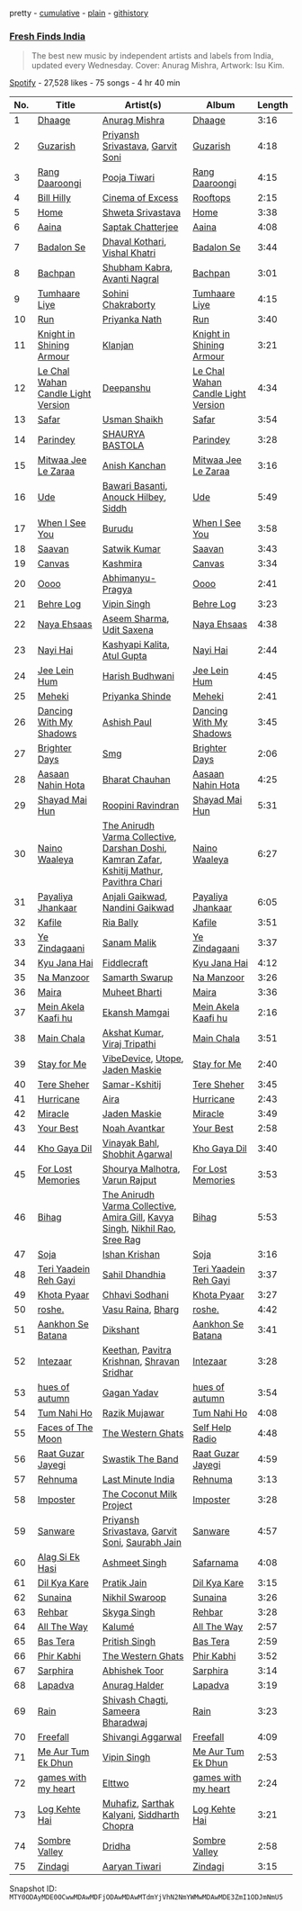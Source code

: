 pretty - [cumulative](/playlists/cumulative/37i9dQZF1DXaRf94BiB7fV.md) - [plain](/playlists/plain/37i9dQZF1DXaRf94BiB7fV) - [githistory](https://github.githistory.xyz/mackorone/spotify-playlist-archive/blob/main/playlists/plain/37i9dQZF1DXaRf94BiB7fV)

### [Fresh Finds India](https://open.spotify.com/playlist/37i9dQZF1DXaRf94BiB7fV)

> The best new music by independent artists and labels from India, updated every Wednesday\. Cover: Anurag Mishra, Artwork: Isu Kim.

[Spotify](https://open.spotify.com/user/spotify) - 27,528 likes - 75 songs - 4 hr 40 min

| No. | Title | Artist(s) | Album | Length |
|---|---|---|---|---|
| 1 | [Dhaage](https://open.spotify.com/track/1YHnsw5xO7w5eck4FrBPPW) | [Anurag Mishra](https://open.spotify.com/artist/3r80FQRtPJ8V5GrdDzNTWE) | [Dhaage](https://open.spotify.com/album/6UcteRSKERxRKaaAc6rHsX) | 3:16 |
| 2 | [Guzarish](https://open.spotify.com/track/524ovLWFCWeMbMlMQWp5Zf) | [Priyansh Srivastava](https://open.spotify.com/artist/1mmWHJzVXCNSQBlbeAMKFU), [Garvit Soni](https://open.spotify.com/artist/4MCoxHC5rvQP0I7o63RXSH) | [Guzarish](https://open.spotify.com/album/5KH94qpVVG6IEMrkJvJmSJ) | 4:18 |
| 3 | [Rang Daaroongi](https://open.spotify.com/track/6u2LwHmzVlHjaKkLJACLc3) | [Pooja Tiwari](https://open.spotify.com/artist/5MDvAeupq312AkEWTGblZf) | [Rang Daaroongi](https://open.spotify.com/album/3JsXkQlrySZM91ANIiqIDa) | 4:15 |
| 4 | [Bill Hilly](https://open.spotify.com/track/2zRbsZPA9Q0zQFcUPmYXyU) | [Cinema of Excess](https://open.spotify.com/artist/3xA6t8yRi2XxiycBjSB9Ai) | [Rooftops](https://open.spotify.com/album/3PN7n3nqjEgGzZDrKjDfXr) | 2:15 |
| 5 | [Home](https://open.spotify.com/track/5uiswDLthSUVqf8Rk1NnRo) | [Shweta Srivastava](https://open.spotify.com/artist/7fDKGPqbGBIf9uc6Q3gINP) | [Home](https://open.spotify.com/album/0Tl1XKSajBfPFMlgKcvVWf) | 3:38 |
| 6 | [Aaina](https://open.spotify.com/track/0sgIDSkpvyFxHD3275EI1A) | [Saptak Chatterjee](https://open.spotify.com/artist/7rcHjaw38oHqxTjwQUnlRc) | [Aaina](https://open.spotify.com/album/1wSPuEPebCjCH99CfKcFPS) | 4:08 |
| 7 | [Badalon Se](https://open.spotify.com/track/1xoWAGAR6gmBF0G2NOssg4) | [Dhaval Kothari](https://open.spotify.com/artist/2Nu84CgIbMyb8wgAg3xLEt), [Vishal Khatri](https://open.spotify.com/artist/2kfWvSySt6fmg9TDq9pB7z) | [Badalon Se](https://open.spotify.com/album/3YIXbhtzmSwNMKlutsFa8b) | 3:44 |
| 8 | [Bachpan](https://open.spotify.com/track/2UcP8r8o1cNvkhAWK8NVZH) | [Shubham Kabra](https://open.spotify.com/artist/2gxw2IBkHbDFpzqLqx3AQy), [Avanti Nagral](https://open.spotify.com/artist/2Wwa2Sov84hVY7Hxfqu71Y) | [Bachpan](https://open.spotify.com/album/6uJUNfkdx2joU3YCYvYA1H) | 3:01 |
| 9 | [Tumhaare Liye](https://open.spotify.com/track/4VZ52z4L7JcvEzcWsIEc6P) | [Sohini Chakraborty](https://open.spotify.com/artist/2uPj3lgvxMzWQTf01KkLiQ) | [Tumhaare Liye](https://open.spotify.com/album/3GekTdWCDYf0wcsOnfPxWQ) | 4:15 |
| 10 | [Run](https://open.spotify.com/track/6UsJup3QM0i0M2MB89x5dZ) | [Priyanka Nath](https://open.spotify.com/artist/7xKgO2AdW8dPHlXrxBNTpE) | [Run](https://open.spotify.com/album/27HoiSk2WkvraY0c3pxKlW) | 3:40 |
| 11 | [Knight in Shining Armour](https://open.spotify.com/track/0E1h8d5F8edBOgi7bkdYq4) | [Klanjan](https://open.spotify.com/artist/2Hoeg7iniUXda8S66Acshq) | [Knight in Shining Armour](https://open.spotify.com/album/5MSs0t322dxImsjngIQ3hr) | 3:21 |
| 12 | [Le Chal Wahan Candle Light Version](https://open.spotify.com/track/3TxvxCQ8b1AS2r4WHGk67J) | [Deepanshu](https://open.spotify.com/artist/68B9IZXfD5yTTz5oXv3WFO) | [Le Chal Wahan Candle Light Version](https://open.spotify.com/album/1VvboAYJUF31Bd56e1MUqd) | 4:34 |
| 13 | [Safar](https://open.spotify.com/track/69o9DthSQrg5Dy50OJ3Ly0) | [Usman Shaikh](https://open.spotify.com/artist/2YyTy4oKKkjKlRg0MKQsOl) | [Safar](https://open.spotify.com/album/7sTEKrKGCXyMFcfvZj4gFC) | 3:54 |
| 14 | [Parindey](https://open.spotify.com/track/4LHuTmHGpuIDwCbN4eFpob) | [SHAURYA BASTOLA](https://open.spotify.com/artist/3WzRg4kVGR1wXdnLxn7rNE) | [Parindey](https://open.spotify.com/album/5pKCwUrUfPFBkwSURFyS01) | 3:28 |
| 15 | [Mitwaa Jee Le Zaraa](https://open.spotify.com/track/3pFiolkiuB5DOwegrBbeMO) | [Anish Kanchan](https://open.spotify.com/artist/7I555I07lz7zyJwQkxyBkh) | [Mitwaa Jee Le Zaraa](https://open.spotify.com/album/13HygA8nZiMLbzSdrAWU0O) | 3:16 |
| 16 | [Ude](https://open.spotify.com/track/2OKsROZXF2C5FIBSMTlp7M) | [Bawari Basanti](https://open.spotify.com/artist/4SroVVRKitVKrlYdV5Ulf8), [Anouck Hilbey](https://open.spotify.com/artist/3m6cDxMySnaMJfj5fsCLi2), [Siddh](https://open.spotify.com/artist/7ss5OLIb1TUdbXAa4HDwqA) | [Ude](https://open.spotify.com/album/36CjBcSzIgFv1OM6WITlNu) | 5:49 |
| 17 | [When I See You](https://open.spotify.com/track/0m2CEpYBblmO1x7QN0Ovey) | [Burudu](https://open.spotify.com/artist/4QZSWIkpv1wNxKHV3s0OZS) | [When I See You](https://open.spotify.com/album/0Yn4ntPh8mSOoILbZ97ViO) | 3:58 |
| 18 | [Saavan](https://open.spotify.com/track/0dddCnn5V9rEqeZF625HT4) | [Satwik Kumar](https://open.spotify.com/artist/7CH4vn9FuFwQjc6SKCaSRG) | [Saavan](https://open.spotify.com/album/2erJ4eVKivyb8Fp1a6OWlo) | 3:43 |
| 19 | [Canvas](https://open.spotify.com/track/5XjIaxOYxo1clgzCwsntfK) | [Kashmira](https://open.spotify.com/artist/0ZfxQYn6lc27R79MkVqsqr) | [Canvas](https://open.spotify.com/album/4xdchBOJHQp45HG0BghY0p) | 3:34 |
| 20 | [Oooo](https://open.spotify.com/track/7hzc2mlb4ueqONnjJ80Lia) | [Abhimanyu\-Pragya](https://open.spotify.com/artist/1seJPM2gF3Bqhnr3T8yqPr) | [Oooo](https://open.spotify.com/album/7lXWxNBDEWAn8r3ziaMUc0) | 2:41 |
| 21 | [Behre Log](https://open.spotify.com/track/5Ydt8lo5ifAw0GCk04m0fe) | [Vipin Singh](https://open.spotify.com/artist/3TGlt6sJbS4hMPy5MDcDQp) | [Behre Log](https://open.spotify.com/album/4If1ws0JvDlaYxs7QTkfiZ) | 3:23 |
| 22 | [Naya Ehsaas](https://open.spotify.com/track/13LdfKO8w4cTpcyrAhUu0C) | [Aseem Sharma](https://open.spotify.com/artist/4qJ2gWYz4ObYS8uUe11RkW), [Udit Saxena](https://open.spotify.com/artist/69BwX40UDcRRhksPIX43q5) | [Naya Ehsaas](https://open.spotify.com/album/5TqkAS1PM5j8DlpO1glCIo) | 4:38 |
| 23 | [Nayi Hai](https://open.spotify.com/track/00c1coppeAaQpvaRemO0v3) | [Kashyapi Kalita](https://open.spotify.com/artist/7MWwlJkgc2h17RSI8sK4HO), [Atul Gupta](https://open.spotify.com/artist/6oBR9IHSypECG3HX96270k) | [Nayi Hai](https://open.spotify.com/album/0YhzMbww7xHYqjcLlbvOxY) | 2:44 |
| 24 | [Jee Lein Hum](https://open.spotify.com/track/7oqczzTqckOYUbOeqnl0wm) | [Harish Budhwani](https://open.spotify.com/artist/1Gl7igag9ejxcepMCPDg4H) | [Jee Lein Hum](https://open.spotify.com/album/7ifBfM0KFfPjtJVX7NXOYE) | 4:45 |
| 25 | [Meheki](https://open.spotify.com/track/22SAfeL8FJysl2otqjgMR2) | [Priyanka Shinde](https://open.spotify.com/artist/11FQjZppJKBa8Y8K34iszI) | [Meheki](https://open.spotify.com/album/33HxPVJUeWYUmUPphJbIOq) | 2:41 |
| 26 | [Dancing With My Shadows](https://open.spotify.com/track/0wptMnEupUHQ3GOwhULztk) | [Ashish Paul](https://open.spotify.com/artist/2xFsof8l4Zre8Ig8nsfHbC) | [Dancing With My Shadows](https://open.spotify.com/album/0O1AGOZj6PQ9JOBoJSavkK) | 3:45 |
| 27 | [Brighter Days](https://open.spotify.com/track/0FOzb0OkMnIrxA1LG3JOJ5) | [Smg](https://open.spotify.com/artist/1OK8hg8L6Wna1CYfMY4UGF) | [Brighter Days](https://open.spotify.com/album/3Dp3dR9ef69dr9IVmUPJTY) | 2:06 |
| 28 | [Aasaan Nahin Hota](https://open.spotify.com/track/6JSJnZpxa9Dw2vTovINcIA) | [Bharat Chauhan](https://open.spotify.com/artist/2sSTjTnRtGa3KrEjMoMaAe) | [Aasaan Nahin Hota](https://open.spotify.com/album/2cId8C1yfFRtJAshO6IqgS) | 4:25 |
| 29 | [Shayad Mai Hun](https://open.spotify.com/track/4n9jiuV58tlUrZ8hmtxwU9) | [Roopini Ravindran](https://open.spotify.com/artist/39DvLMstycO2HcuNLDkuss) | [Shayad Mai Hun](https://open.spotify.com/album/0afwCWm3jNpLXclnlaUh3f) | 5:31 |
| 30 | [Naino Waaleya](https://open.spotify.com/track/6oJ9HiQGjmjEMf157zglf0) | [The Anirudh Varma Collective](https://open.spotify.com/artist/3bD7WaIwFeJMNv8smNGODB), [Darshan Doshi](https://open.spotify.com/artist/3X4vjJ8zC0OF2CkqB44oMy), [Kamran Zafar](https://open.spotify.com/artist/5iISEVX6J6kZSocxtQ7des), [Kshitij Mathur](https://open.spotify.com/artist/3uEgR0xZor4ATrvzzynAls), [Pavithra Chari](https://open.spotify.com/artist/16IvLiMrXTMDCT1o2btRrG) | [Naino Waaleya](https://open.spotify.com/album/2tmCNfe8BxiPjseRmiY723) | 6:27 |
| 31 | [Payaliya Jhankaar](https://open.spotify.com/track/0BOGGFXTMfUOfxrasa41hs) | [Anjali Gaikwad](https://open.spotify.com/artist/0moRS5SepzNxum0J5tpL1f), [Nandini Gaikwad](https://open.spotify.com/artist/78VN7vMgRbDesA3bL7Aokq) | [Payaliya Jhankaar](https://open.spotify.com/album/3WMKCc5jI7aYnxJEgwwMkn) | 6:05 |
| 32 | [Kafile](https://open.spotify.com/track/1jKik9Dgpfe4OCLVypR337) | [Ria Bally](https://open.spotify.com/artist/1wA8q7Qj4wFzeo01Mt7dF4) | [Kafile](https://open.spotify.com/album/1FKEoy6WR646JNFu4aR0Yz) | 3:51 |
| 33 | [Ye Zindagaani](https://open.spotify.com/track/22jjOboNf9qB3xSCwXK5pt) | [Sanam Malik](https://open.spotify.com/artist/39bDtXEgvPfW2adoyRi4kI) | [Ye Zindagaani](https://open.spotify.com/album/0CuPuKKwwgTX4XOx1seZwr) | 3:37 |
| 34 | [Kyu Jana Hai](https://open.spotify.com/track/1L4cmwxRjW8jiIy1yiFINz) | [Fiddlecraft](https://open.spotify.com/artist/0xhbB0DrR0MnaU1ynq4itU) | [Kyu Jana Hai](https://open.spotify.com/album/2mQnOwJsAwlYkhrw7pYYnX) | 4:12 |
| 35 | [Na Manzoor](https://open.spotify.com/track/0UObfj9ap06f2ao2YYGiHR) | [Samarth Swarup](https://open.spotify.com/artist/4aJYDGgfPkCmnWOLQqskNK) | [Na Manzoor](https://open.spotify.com/album/1Oy5jmi18Run2moBwRTG0l) | 3:26 |
| 36 | [Maira](https://open.spotify.com/track/5fX229MFm0NyZX7MvEkqy0) | [Muheet Bharti](https://open.spotify.com/artist/0HXiaOEvokxAkvyMIq88jJ) | [Maira](https://open.spotify.com/album/5apvm0zVodJY4pNg3xLRLB) | 3:36 |
| 37 | [Mein Akela Kaafi hu](https://open.spotify.com/track/06cSxldQoKZOJER2asXap9) | [Ekansh Mamgai](https://open.spotify.com/artist/1oMcWeHQ2Gz1iJpSoZBX5T) | [Mein Akela Kaafi hu](https://open.spotify.com/album/41RUHbY23PMLTJyZXIgw88) | 2:16 |
| 38 | [Main Chala](https://open.spotify.com/track/6rCOUNjU5UW9suwpKaPaXx) | [Akshat Kumar](https://open.spotify.com/artist/4VPTyc2FdrAtHaH24EAPQ6), [Viraj Tripathi](https://open.spotify.com/artist/1kGgkULgCsxCQGWOXgcCcQ) | [Main Chala](https://open.spotify.com/album/5Ukqu1JKCzHhDUy0UgFUKG) | 3:51 |
| 39 | [Stay for Me](https://open.spotify.com/track/4fpW0QnkmXL32KkqlnItpC) | [VibeDevice](https://open.spotify.com/artist/39tWslWeVd5tdXiXfleFoL), [Utope](https://open.spotify.com/artist/7vv9ZatuDKlxihVvSbLHbN), [Jaden Maskie](https://open.spotify.com/artist/14GDCPY8cDyxLReAEXiNt0) | [Stay for Me](https://open.spotify.com/album/0cwKhdJ1ghH8jxZOZveJQi) | 2:40 |
| 40 | [Tere Sheher](https://open.spotify.com/track/0rdHhDNW3rTFskutobGaIM) | [Samar\-Kshitij](https://open.spotify.com/artist/7fl9woBKbhjOODkyUxPfBY) | [Tere Sheher](https://open.spotify.com/album/3I1uYjS4qjsWhCldoDWwNL) | 3:45 |
| 41 | [Hurricane](https://open.spotify.com/track/3Wl2Wum1ilUlbf3ZIrJclB) | [Aira](https://open.spotify.com/artist/3F1naOWGoduDoKSksZNyOI) | [Hurricane](https://open.spotify.com/album/1GZEWfnH5QEckY9ocOiUAA) | 2:43 |
| 42 | [Miracle](https://open.spotify.com/track/5daYg1jlX2JoOgDnlK4V0m) | [Jaden Maskie](https://open.spotify.com/artist/14GDCPY8cDyxLReAEXiNt0) | [Miracle](https://open.spotify.com/album/2OPof019rnmR6xThgEF71j) | 3:49 |
| 43 | [Your Best](https://open.spotify.com/track/10XpcY7siZYCfmo5pTBqIo) | [Noah Avantkar](https://open.spotify.com/artist/4sqVkfh4SJ8GIPMykxSpof) | [Your Best](https://open.spotify.com/album/1PrjCohIrNhJhF5hLa7mIo) | 2:58 |
| 44 | [Kho Gaya Dil](https://open.spotify.com/track/7cY6YGw5kG7DdtKmjRSACU) | [Vinayak Bahl](https://open.spotify.com/artist/0a3d9L4ClTZmqUQEcg4CLv), [Shobhit Agarwal](https://open.spotify.com/artist/5Qj0uLYfV3IRUzuKKDKzbC) | [Kho Gaya Dil](https://open.spotify.com/album/4XHokoR1hVhTiDTouPOiPt) | 3:40 |
| 45 | [For Lost Memories](https://open.spotify.com/track/40UwGMkYxIG7Mc3tShZeLL) | [Shourya Malhotra](https://open.spotify.com/artist/7D5PI5MuJaKxuAtVOxwzxS), [Varun Rajput](https://open.spotify.com/artist/5XoXIVEIaJcT3UUzhpzIlG) | [For Lost Memories](https://open.spotify.com/album/2TanOHczOXIfYGglP1ayrK) | 3:53 |
| 46 | [Bihag](https://open.spotify.com/track/5pcewCfXI5xVVdDsPQbi4g) | [The Anirudh Varma Collective](https://open.spotify.com/artist/3bD7WaIwFeJMNv8smNGODB), [Amira Gill](https://open.spotify.com/artist/3ZW8Uj45dj58KkgqkFBLIS), [Kavya Singh](https://open.spotify.com/artist/3wfNDxeCBMNpbxBhKOk6rm), [Nikhil Rao](https://open.spotify.com/artist/6OSQbUN4wMOyMEEBsG5u5S), [Sree Rag](https://open.spotify.com/artist/5tDlXhji6JOZh7wTiWK3h5) | [Bihag](https://open.spotify.com/album/3K2vEVbx5qQ3I4PYTWPdKy) | 5:53 |
| 47 | [Soja](https://open.spotify.com/track/3LZ2ROTCJGIUlCJS0B0FAE) | [Ishan Krishan](https://open.spotify.com/artist/3a00s1dpBoSxGDi1tiVcTD) | [Soja](https://open.spotify.com/album/71EmFgNSQQz2wuxTfKMLgr) | 3:16 |
| 48 | [Teri Yaadein Reh Gayi](https://open.spotify.com/track/61kfmoABrZR5SVE2WpSHlW) | [Sahil Dhandhia](https://open.spotify.com/artist/3NK48yUqfwxi4N2LxsXM8N) | [Teri Yaadein Reh Gayi](https://open.spotify.com/album/1EyDQ95cwKyWQ62LKFTurS) | 3:37 |
| 49 | [Khota Pyaar](https://open.spotify.com/track/4QVAmvwc4vuTlstTFoNUEa) | [Chhavi Sodhani](https://open.spotify.com/artist/0fAAEVtf2NBPopVvfKNmkd) | [Khota Pyaar](https://open.spotify.com/album/4AqYTOcwbozZUZd1dkDpOh) | 3:27 |
| 50 | [roshe.](https://open.spotify.com/track/633vHim2LUciAsbYKQcg1g) | [Vasu Raina](https://open.spotify.com/artist/5wwyvQQMsmzSUZo6FBoWJL), [Bharg](https://open.spotify.com/artist/5mUENA9ewpJd5z9KuwOKrd) | [roshe.](https://open.spotify.com/album/7AYZWdX5ek0G3uStol4rPn) | 4:42 |
| 51 | [Aankhon Se Batana](https://open.spotify.com/track/49oltVbt6XTuhAptCpGW4j) | [Dikshant](https://open.spotify.com/artist/0kTAB5SUakX286t6K7J3QR) | [Aankhon Se Batana](https://open.spotify.com/album/19H1bwuvijYTRr5urWUFTI) | 3:41 |
| 52 | [Intezaar](https://open.spotify.com/track/0xPcofTjKnu2qxBoetfMDv) | [Keethan](https://open.spotify.com/artist/6pPhJfUm9223ZTDFuz3ISJ), [Pavitra Krishnan](https://open.spotify.com/artist/6MweA91gS8GfzoAOF7fjCA), [Shravan Sridhar](https://open.spotify.com/artist/0TMLPi3f3qrkHV8y7Ccvec) | [Intezaar](https://open.spotify.com/album/1sjfUYOF4tfYNlve1nJZRu) | 3:28 |
| 53 | [hues of autumn](https://open.spotify.com/track/3FhkU4wmGMYs8sYEZ0mbgm) | [Gagan Yadav](https://open.spotify.com/artist/7bowiND8ptfZqWWApLisdi) | [hues of autumn](https://open.spotify.com/album/5ZoDNnUCMG1kPRDVY9sKrh) | 3:54 |
| 54 | [Tum Nahi Ho](https://open.spotify.com/track/4hDPhgn39DpUVGe5qZe7Im) | [Razik Mujawar](https://open.spotify.com/artist/1h5mPiZCQ1NaYRaqV9PVus) | [Tum Nahi Ho](https://open.spotify.com/album/2aKEUIHD1g82QjYnjwEyg4) | 4:08 |
| 55 | [Faces of The Moon](https://open.spotify.com/track/3ojKMFsQjJC2vx9h5c3RNB) | [The Western Ghats](https://open.spotify.com/artist/3vX5K7r9Icdjsrlax4FzWv) | [Self Help Radio](https://open.spotify.com/album/7BcuPEUyxXNmRjRIlFX24v) | 4:48 |
| 56 | [Raat Guzar Jayegi](https://open.spotify.com/track/7xeE7hMmfs3K3IgmYmNmZR) | [Swastik The Band](https://open.spotify.com/artist/740SYcL7Hl2TatDM2wYV8V) | [Raat Guzar Jayegi](https://open.spotify.com/album/0d0SEwjiwKyzfgiM4amnCV) | 4:59 |
| 57 | [Rehnuma](https://open.spotify.com/track/4l9YKebWc0WGhcNbtJFeRe) | [Last Minute India](https://open.spotify.com/artist/6yi4BexeHDzQeuiDzXqTcg) | [Rehnuma](https://open.spotify.com/album/5ZG20aDD6ZyqeFHyDzufeO) | 3:13 |
| 58 | [Imposter](https://open.spotify.com/track/5FNT87UIyz9TehAbTpAdUW) | [The Coconut Milk Project](https://open.spotify.com/artist/7ME0Ae7qHNi4yPx7362ZF2) | [Imposter](https://open.spotify.com/album/3SIczDLy4INHEsorycPJD1) | 3:28 |
| 59 | [Sanware](https://open.spotify.com/track/4qBHgJWDMuWhgWwp2FFz7z) | [Priyansh Srivastava](https://open.spotify.com/artist/1mmWHJzVXCNSQBlbeAMKFU), [Garvit Soni](https://open.spotify.com/artist/4MCoxHC5rvQP0I7o63RXSH), [Saurabh Jain](https://open.spotify.com/artist/20YBMuBchncywfuOulfmtG) | [Sanware](https://open.spotify.com/album/1MjMz9NFcXGDktqiB5h4r5) | 4:57 |
| 60 | [Alag Si Ek Hasi](https://open.spotify.com/track/70EtcjcAOmKpiRycmiuBQd) | [Ashmeet Singh](https://open.spotify.com/artist/4lCE4dplVcSWt03SFKtUAb) | [Safarnama](https://open.spotify.com/album/5OIEgZu0hlYhY0cVQbz19L) | 4:08 |
| 61 | [Dil Kya Kare](https://open.spotify.com/track/0t6dmEWhWChHunOngzhZl7) | [Pratik Jain](https://open.spotify.com/artist/4d70aBMkRozrHyVOTa7UYI) | [Dil Kya Kare](https://open.spotify.com/album/5QTd0jaEENaDtIJfMzqWZl) | 3:15 |
| 62 | [Sunaina](https://open.spotify.com/track/3hDAF6f6OvBgxgH2c8seml) | [Nikhil Swaroop](https://open.spotify.com/artist/5UjCBnXQI2Kt5DvbLZFhqR) | [Sunaina](https://open.spotify.com/album/1oFs6uftavxJy9OzMakWzO) | 3:26 |
| 63 | [Rehbar](https://open.spotify.com/track/4BT28UT2DMBDCsRqAWY3Nz) | [Skyga Singh](https://open.spotify.com/artist/01KF9y3SWzAehWPD8W4WHp) | [Rehbar](https://open.spotify.com/album/7Ma7cQ50PJq9NbcZcST0q5) | 3:28 |
| 64 | [All The Way](https://open.spotify.com/track/62IflgB9DAseNCHfkGBpkL) | [Kalumé](https://open.spotify.com/artist/5p9hcmZfvnNdDLLWt5NzxZ) | [All The Way](https://open.spotify.com/album/2XO5CeRVsbNvF8Mbbn7E5b) | 2:57 |
| 65 | [Bas Tera](https://open.spotify.com/track/7CSS0xHIkponmi2kJOr5qH) | [Pritish Singh](https://open.spotify.com/artist/4Zu7bMp1FwS7zKbyrjAYno) | [Bas Tera](https://open.spotify.com/album/1HK4ZcfxB59ZEoQb0vRpfy) | 2:59 |
| 66 | [Phir Kabhi](https://open.spotify.com/track/0EBb6OTf6tHdxBwCajqahD) | [The Western Ghats](https://open.spotify.com/artist/3vX5K7r9Icdjsrlax4FzWv) | [Phir Kabhi](https://open.spotify.com/album/78X9YPJsaCvtjk4KfnLMeo) | 3:52 |
| 67 | [Sarphira](https://open.spotify.com/track/1GQRJjhkgiU3QXMENyBLQl) | [Abhishek Toor](https://open.spotify.com/artist/66J3N2wLvIaDL41HhdEJTu) | [Sarphira](https://open.spotify.com/album/72G91MGoSt0p0pLZz6siU6) | 3:14 |
| 68 | [Lapadva](https://open.spotify.com/track/39xh38Je8dutb4nt1yD53O) | [Anurag Halder](https://open.spotify.com/artist/3UWJY7zUWJHuprLrrgNAa0) | [Lapadva](https://open.spotify.com/album/5f4Lvje04d786woyHvLBZR) | 3:19 |
| 69 | [Rain](https://open.spotify.com/track/4bMB33ogfELHl7VNsAUanJ) | [Shivash Chagti](https://open.spotify.com/artist/29uJRF60YzXYENNIT3DThr), [Sameera Bharadwaj](https://open.spotify.com/artist/10CItw8tdXThklMWPI55vu) | [Rain](https://open.spotify.com/album/63VJNcE7UR5ifhHElXCwix) | 3:23 |
| 70 | [Freefall](https://open.spotify.com/track/6pqTfK8KVNY97rdcJTcv9P) | [Shivangi Aggarwal](https://open.spotify.com/artist/55yO3L3TgwJOgWW4ohkFgS) | [Freefall](https://open.spotify.com/album/7BUQFChLJv6kARWAl73nVx) | 4:09 |
| 71 | [Me Aur Tum Ek Dhun](https://open.spotify.com/track/6WnNcu6AQBKGKYSRMvByMZ) | [Vipin Singh](https://open.spotify.com/artist/3TGlt6sJbS4hMPy5MDcDQp) | [Me Aur Tum Ek Dhun](https://open.spotify.com/album/0Micnnzypv64582jJpHbOQ) | 2:53 |
| 72 | [games with my heart](https://open.spotify.com/track/4VRB0HAmowcN28VJOS8YQY) | [Elttwo](https://open.spotify.com/artist/5JXwR7SVpsf4ZLWMKO8rRq) | [games with my heart](https://open.spotify.com/album/4liaaSWobC346ywk8McJU4) | 2:24 |
| 73 | [Log Kehte Hai](https://open.spotify.com/track/4zSsXAyVJDrnQiZRcz1vJV) | [Muhafiz](https://open.spotify.com/artist/6pwzflaMKjxNpkXFtaYZo9), [Sarthak Kalyani](https://open.spotify.com/artist/33ZaVn459vwF8UVDS6sWxh), [Siddharth Chopra](https://open.spotify.com/artist/0HIZoRSgTwczAwI7zTp7fx) | [Log Kehte Hai](https://open.spotify.com/album/22WL7wESEsj5omycIyQ97q) | 3:21 |
| 74 | [Sombre Valley](https://open.spotify.com/track/5YLgjQFodijfE9A2iDPGkW) | [Dridha](https://open.spotify.com/artist/1Es2pwZLCpNubImbBdJwyr) | [Sombre Valley](https://open.spotify.com/album/0STeETeHyVGGhyB28DB2MQ) | 2:58 |
| 75 | [Zindagi](https://open.spotify.com/track/07xgxwSbFyyYcTkxzNFDL5) | [Aaryan Tiwari](https://open.spotify.com/artist/5k4fwx4cEoKw23tpX47nLQ) | [Zindagi](https://open.spotify.com/album/38FHh1TJECrMoxb63IOVKB) | 3:15 |

Snapshot ID: `MTY0ODAyMDE0OCwwMDAwMDFjODAwMDAwMTdmYjVhN2NmYWMwMDAwMDE3ZmI1ODJmNmU5`